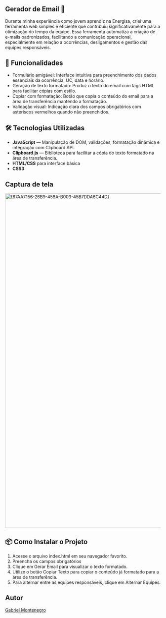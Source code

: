 ## Gerador de Email 📧

Durante minha experiência como jovem aprendiz na Energisa, criei uma ferramenta web simples e eficiente que contribuiu significativamente para a otimização do tempo da equipe. Essa ferramenta automatiza a criação de e-mails padronizados, facilitando a comunicação operacional, especialmente em relação a ocorrências, desligamentos e gestão das equipes responsáveis.

## 🚀 Funcionalidades 

- Formulário amigável: Interface intuitiva para preenchimento dos dados essenciais da ocorrência, UC, data e horário.
- Geração de texto formatado: Produz o texto do email com tags HTML para facilitar cópias com estilo.
- Copiar com formatação: Botão que copia o conteúdo do email para a área de transferência mantendo a formatação.
- Validação visual: Indicação clara dos campos obrigatórios com asteriscos vermelhos quando não preenchidos.

## 🛠️ Tecnologias Utilizadas

- **JavaScript** — Manipulação de DOM, validações, formatação dinâmica e integração com Clipboard API.
- **Clipboard.js** — Biblioteca para facilitar a cópia do texto formatado na área de transferência.
- **HTML/CSS** para interface básica
- **CSS3**

## Captura de tela
<img width="1920" height="1080" alt="{67AA7156-26B9-458A-B003-45B7DDA6C44D}" src="https://github.com/user-attachments/assets/461ea2d5-09bd-4ee0-b959-1a9c6c8d6e39" />

## 📦 Como Instalar o Projeto

1. Acesse o arquivo index.html em seu navegador favorito.
2. Preencha os campos obrigatórios
3. Clique em Gerar Email para visualizar o texto formatado.
4. Utilize o botão Copiar Texto para copiar o conteúdo já formatado para a área de transferência.
5. Para alternar entre as equipes responsáveis, clique em Alternar Equipes.

## Autor
[Gabriel Montenegro](https://www.linkedin.com/in/gabriel-montenegro7/)





